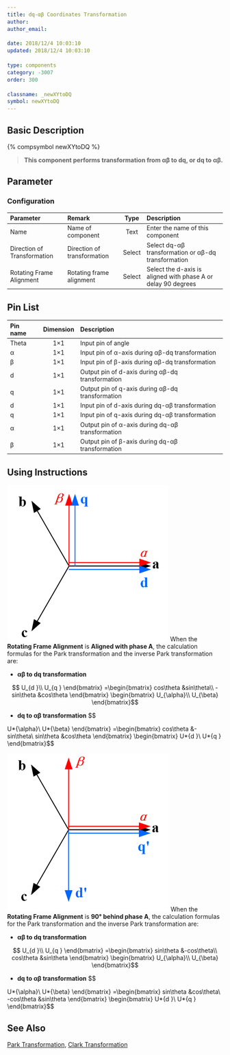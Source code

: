 ```yaml
---
title: dq-αβ Coordinates Transformation
author:
author_email:

date: 2018/12/4 10:03:10
updated: 2018/12/4 10:03:10

type: components
category: -3007
order: 300

classname: _newXYtoDQ
symbol: newXYtoDQ
---
```


## Basic Description

{% compsymbol newXYtoDQ %}

> **This component performs transformation from αβ to dq, or dq to αβ.**

## Parameter

### Configuration

| Parameter                   | Remark                      |  Type  | Description                                                   |
| :-------------------------- | :-------------------------- | :----: | :------------------------------------------------------------ |
| Name                        | Name of component           |  Text  | Enter the name of this component                              |
| Direction of Transformation | Direction of transformation | Select | Select dq-αβ transformation or αβ-dq transformation           |
| Rotating Frame Alignment    | Rotating frame alignment    | Select | Select the d-axis is aligned with phase A or delay 90 degrees |

## Pin List

| Pin name | Dimension | Description                                      |
| :------- | :-------: | :----------------------------------------------- |
| Theta    |    1×1    | Input pin of angle                               |
| α        |    1×1    | Input pin of α-axis during αβ-dq transformation  |
| β        |    1×1    | Input pin of β-axis during αβ-dq transformation  |
| d        |    1×1    | Output pin of d-axis during αβ-dq transformation |
| q        |    1×1    | Output pin of q-axis during αβ-dq transformation |
| d        |    1×1    | Input pin of d-axis during dq-αβ transformation  |
| q        |    1×1    | Input pin of q-axis during dq-αβ transformation  |
| α        |    1×1    | Output pin of α-axis during dq-αβ transformation |
| β        |    1×1    | Output pin of β-axis during dq-αβ transformation |

## Using Instructions

![坐标位置](comp_newXYtoDQ/t1.png '坐标位置')
When the **Rotating Frame Alignment** is **Aligned with phase A**, the calculation formulas for the Park transformation and the inverse Park transformation are:

- **αβ to dq transformation**

$$
U_{d }\\
U_{q }
\end{bmatrix}
=\begin{bmatrix}
cos\theta  &sin\theta\\
-sin\theta &cos\theta
\end{bmatrix}
\begin{bmatrix}
U_{\alpha}\\
U_{\beta}
\end{bmatrix}$$
+ **dq to αβ transformation**
$$

U*{\alpha}\\
U*{\beta}
\end{bmatrix}
=\begin{bmatrix}
cos\theta &-sin\theta\\
sin\theta &cos\theta
\end{bmatrix}
\begin{bmatrix}
U*{d }\\
U*{q }
\end{bmatrix}\$\$

![坐标位置](comp_newXYtoDQ/t2.png '坐标位置')
When the **Rotating Frame Alignment** is **90° behind phase A**, the calculation formulas for the Park transformation and the inverse Park transformation are:

- **αβ to dq transformation**

$$
U_{d }\\
U_{q }
\end{bmatrix}
=\begin{bmatrix}
sin\theta  &-cos\theta\\
cos\theta &sin\theta
\end{bmatrix}
\begin{bmatrix}
U_{\alpha}\\
U_{\beta}
\end{bmatrix}$$
+ **dq to αβ transformation**
$$

U*{\alpha}\\
U*{\beta}
\end{bmatrix}
=\begin{bmatrix}
sin\theta &cos\theta\\
-cos\theta &sin\theta
\end{bmatrix}
\begin{bmatrix}
U*{d }\\
U*{q }
\end{bmatrix}\$\$

## See Also

[Park Transformation](comp_newParkTransform.md), [Clark Transformation](comp_newClarkTransform.md)
